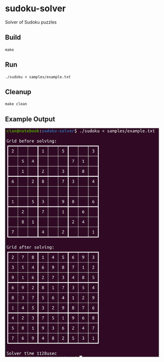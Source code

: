 # sudoku-solver
Solver of Sudoku puzzles

## Build

`make`

## Run

`./sudoku < samples/example.txt`

## Cleanup

`make clean`

## Example Output

<img src="https://github.com/cianlr/sudoku-solver/raw/main/screenshot.png">

